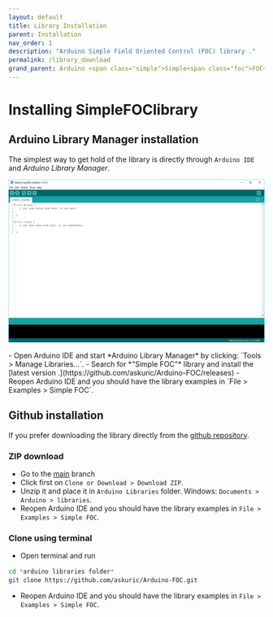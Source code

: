 ```yaml
---
layout: default
title: Library Installation
parent: Installation
nav_order: 1
description: "Arduino Simple Field Oriented Control (FOC) library ."
permalink: /library_download
grand_parent: Arduino <span class="simple">Simple<span class="foc">FOC</span>library</span>
---
```


# Installing <span class="simple">Simple<span class="foc">FOC</span>library</span>

## <i class="fa fa-desktop"></i> Arduino Library Manager installation
The simplest way to get hold of the library is directly through `Arduino IDE` and *Arduino Library Manager*.
<p><img src="extras/Images/alm.gif" class="width80"></p>  
- Open Arduino IDE and start *Arduino Library Manager* by clicking: `Tools > Manage Libraries...`.
- Search for *"Simple FOC"* library and install the [latest version <i class="fa fa-tag"></i>.](https://github.com/askuric/Arduino-FOC/releases)
- Reopen Arduino IDE and you should have the library examples in `File > Examples > Simple FOC`.

## <i class="fa fa-github"></i> Github installation
If you prefer downloading the library directly from the [github repository](https://github.com/askuric/Arduino-FOC). 

### <i class="fa fa-download"></i> ZIP download 
- Go to the [<i class="fa fa-code-fork"></i> main](https://github.com/askuric/Arduino-FOC) branch
- Click first on `Clone or Download > Download ZIP`. 
- Unzip it and place it in `Arduino Libraries` folder. Windows: `Documents > Arduino > libraries`.  
- Reopen Arduino IDE and you should have the library examples in `File > Examples > Simple FOC`.

### <i class="fa fa-terminal"></i> Clone using terminal 
- Open terminal and run
```sh  
cd *arduino libraries folder*
git clone https://github.com/askuric/Arduino-FOC.git
```
- Reopen Arduino IDE and you should have the library examples in `File > Examples > Simple FOC`.
